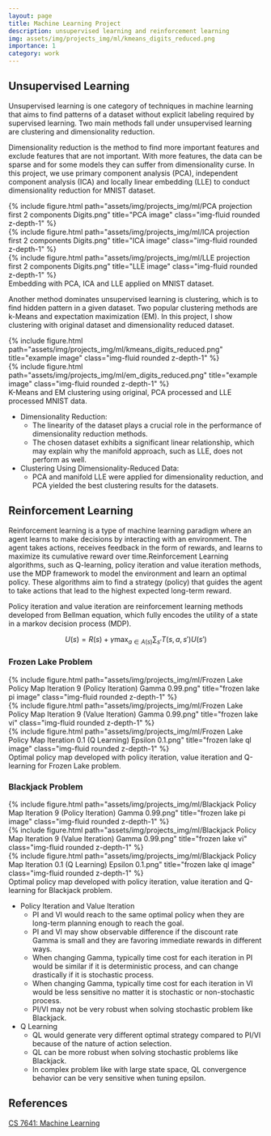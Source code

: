 ```yaml
---
layout: page
title: Machine Learning Project
description: unsupervised learning and reinforcement learning
img: assets/img/projects_img/ml/kmeans_digits_reduced.png
importance: 1
category: work
---
```


## Unsupervised Learning

Unsupervised learning is one category of techniques in machine learning that aims to find patterns of a dataset without explicit labeling required by supervised learning. Two main methods fall under unsupervised learning are clustering and dimensionality reduction. 

Dimensionality reduction is the method to find more important features and exclude features that are not important. With more features, the data can be sparse and for some models they can suffer from dimensionality curse. In this project, we use primary component analysis (PCA), independent component analysis (ICA) and locally linear embedding (LLE) to conduct dimensionality reduction for MNIST dataset.
<div class="row">
    <div class="col-sm mt-3 mt-md-0">
        {% include figure.html path="assets/img/projects_img/ml/PCA projection first 2 components Digits.png" title="PCA image" class="img-fluid rounded z-depth-1" %}
    </div>
    <div class="col-sm mt-3 mt-md-0">
        {% include figure.html path="assets/img/projects_img/ml/ICA projection first 2 components Digits.png" title="ICA image" class="img-fluid rounded z-depth-1" %}
    </div>
    <div class="col-sm mt-3 mt-md-0">
        {% include figure.html path="assets/img/projects_img/ml/LLE projection first 2 components Digits.png" title="LLE image" class="img-fluid rounded z-depth-1" %}
    </div>
</div>
<div class="caption">
    Embedding with PCA, ICA and LLE applied on MNIST dataset.
</div>

Another method dominates unsupervised learning is clustering, which is to find hidden pattern in a given dataset. Two popular clustering methods are k-Means and expectation maximization (EM). In this project, I show clustering with original dataset and dimensionality reduced dataset.
<div class="row">
    <div class="col-sm mt-3 mt-md-0">
        {% include figure.html path="assets/img/projects_img/ml/kmeans_digits_reduced.png" title="example image" class="img-fluid rounded z-depth-1" %}
    </div>
    <div class="col-sm mt-3 mt-md-0">
        {% include figure.html path="assets/img/projects_img/ml/em_digits_reduced.png" title="example image" class="img-fluid rounded z-depth-1" %}
    </div>
</div>
<div class="caption">
    K-Means and EM clustering using original, PCA processed and LLE processed MNIST data.
</div>

- Dimensionality Reduction:
    - The linearity of the dataset plays a crucial role in the performance of dimensionality reduction methods.
    - The chosen dataset exhibits a significant linear relationship, which may explain why the manifold approach, such as LLE, does not perform as well.
- Clustering Using Dimensionality-Reduced Data:
    - PCA and manifold LLE were applied for dimensionality reduction, and PCA yielded the best clustering results for the datasets.

## Reinforcement Learning
Reinforcement learning is a type of machine learning paradigm where an agent learns to make decisions by interacting with an environment. The agent takes actions, receives feedback in the form of rewards, and learns to maximize its cumulative reward over time.Reinforcement Learning algorithms, such as Q-learning, policy iteration and value iteration methods, use the MDP framework to model the environment and learn an optimal policy. These algorithms aim to find a strategy (policy) that guides the agent to take actions that lead to the highest expected long-term reward.

Policy iteration and value iteration are reinforcement learning methods developed from Bellman equation, which fully encodes the utility of a state in a markov decision process (MDP).

$$U\left(s\right) = R\left(s\right) + \gamma \max_{a\in A\left(s\right)}\sum_{s'} T\left(s,a,s'\right)U\left(s'\right)$$


### Frozen Lake Problem

<div class="row">
    <div class="col-sm mt-3 mt-md-0">
        {% include figure.html path="assets/img/projects_img/ml/Frozen Lake Policy Map Iteration 9 (Policy Iteration) Gamma 0.99.png" title="frozen lake pi image" class="img-fluid rounded z-depth-1" %}
    </div>
    <div class="col-sm mt-3 mt-md-0">
        {% include figure.html path="assets/img/projects_img/ml/Frozen Lake Policy Map Iteration 9 (Value Iteration) Gamma 0.99.png" title="frozen lake vi" class="img-fluid rounded z-depth-1" %}
    </div>
    <div class="col-sm mt-3 mt-md-0">
        {% include figure.html path="assets/img/projects_img/ml/Frozen Lake Policy Map Iteration 0.1 (Q Learning) Epsilon 0.1.png" title="frozen lake ql image" class="img-fluid rounded z-depth-1" %}
    </div>
</div>
<div class="caption">
    Optimal policy map developed with policy iteration, value iteration and Q-learning for Frozen Lake problem.
</div>


### Blackjack Problem

<div class="row">
    <div class="col-sm mt-3 mt-md-0">
        {% include figure.html path="assets/img/projects_img/ml/Blackjack Policy Map Iteration 9 (Policy Iteration) Gamma 0.99.png" title="frozen lake pi image" class="img-fluid rounded z-depth-1" %}
    </div>
    <div class="col-sm mt-3 mt-md-0">
        {% include figure.html path="assets/img/projects_img/ml/Blackjack Policy Map Iteration 9 (Value Iteration) Gamma 0.99.png" title="frozen lake vi" class="img-fluid rounded z-depth-1" %}
    </div>
    <div class="col-sm mt-3 mt-md-0">
        {% include figure.html path="assets/img/projects_img/ml/Blackjack Policy Map Iteration 0.1 (Q Learning) Epsilon 0.1.png" title="frozen lake ql image" class="img-fluid rounded z-depth-1" %}
    </div>
</div>
<div class="caption">
    Optimal policy map developed with policy iteration, value iteration and Q-learning for Blackjack problem.
</div>

- Policy Iteration and Value Iteration
    - PI and VI would reach to the same optimal policy when they are long-term planning enough to reach the goal.
    - PI and VI may show observable difference if the discount rate Gamma is small and they are favoring immediate rewards in different ways.
    - When changing Gamma, typically time cost for each iteration in PI would be similar if it is deterministic process, and can change drastically if it is stochastic process.
    - When changing Gamma, typically time cost for each iteration in VI would be less sensitive no matter it is stochastic or non-stochastic process.
    - PI/VI may not be very robust when solving stochastic problem like Blackjack.
- Q Learning
    - QL would generate very different optimal strategy compared to PI/VI because of the nature of action selection.
    - QL can be more robust when solving stochastic problems like Blackjack.
    - In complex problem like with large state space, QL convergence behavior can be very sensitive when tuning epsilon.

## References

[CS 7641: Machine Learning](https://omscs.gatech.edu/cs-7641-machine-learning)



